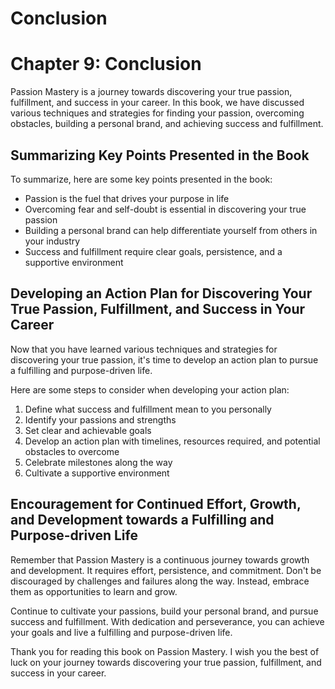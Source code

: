 # Conclusion

Chapter 9: Conclusion
=====================

Passion Mastery is a journey towards discovering your true passion, fulfillment, and success in your career. In this book, we have discussed various techniques and strategies for finding your passion, overcoming obstacles, building a personal brand, and achieving success and fulfillment.

Summarizing Key Points Presented in the Book
--------------------------------------------

To summarize, here are some key points presented in the book:

* Passion is the fuel that drives your purpose in life
* Overcoming fear and self-doubt is essential in discovering your true passion
* Building a personal brand can help differentiate yourself from others in your industry
* Success and fulfillment require clear goals, persistence, and a supportive environment

Developing an Action Plan for Discovering Your True Passion, Fulfillment, and Success in Your Career
----------------------------------------------------------------------------------------------------

Now that you have learned various techniques and strategies for discovering your true passion, it's time to develop an action plan to pursue a fulfilling and purpose-driven life.

Here are some steps to consider when developing your action plan:

1. Define what success and fulfillment mean to you personally
2. Identify your passions and strengths
3. Set clear and achievable goals
4. Develop an action plan with timelines, resources required, and potential obstacles to overcome
5. Celebrate milestones along the way
6. Cultivate a supportive environment

Encouragement for Continued Effort, Growth, and Development towards a Fulfilling and Purpose-driven Life
--------------------------------------------------------------------------------------------------------

Remember that Passion Mastery is a continuous journey towards growth and development. It requires effort, persistence, and commitment. Don't be discouraged by challenges and failures along the way. Instead, embrace them as opportunities to learn and grow.

Continue to cultivate your passions, build your personal brand, and pursue success and fulfillment. With dedication and perseverance, you can achieve your goals and live a fulfilling and purpose-driven life.

Thank you for reading this book on Passion Mastery. I wish you the best of luck on your journey towards discovering your true passion, fulfillment, and success in your career.